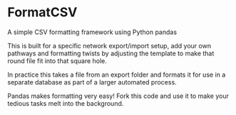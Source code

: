 # FormatCSV
A simple CSV formatting framework using Python pandas

This is built for a specific network export/import setup, add your own pathways and formatting twists by adjusting the template to make that round file fit into that square hole.

In practice this takes a file from an export folder and formats it for use in a separate database as part of a larger automated process.

Pandas makes formatting very easy! Fork this code and use it to make your tedious tasks melt into the background.
